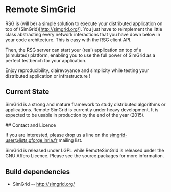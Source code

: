 # Remote SimGrid

RSG is (will be) a simple solution to execute your distributed
application on top of (SimGrid)[http://simgrid.org/]. You just have to
reimplement the little class abstracting every network interactions
that you have down below in your code architecture. This is easy with
the RSG client API.

Then, the RSG server can start your (real) application on top of a
(simulated) platform, enabling you to use the full power of SimGrid as
a perfect testbench for your application.

Enjoy reproducibility, clairevoyance and simplicity while testing your
distributed application or infrastructure !

## Current State

SimGrid is a strong and mature framework to study distributed
algorithms or applications. Remote SimGrid is currently under heavy
development. It is expected to be usable in production by the end of
the year (2015).

## Contact and Licence 

If you are interested, please drop us a line on the
simgrid-user@lists.gforge.inria.fr mailing list.

SimGrid is released under LGPL while RemoteSimGrid is released under
the GNU Affero Licence. Please see the source packages for more
information.

## Build dependencies

- SimGrid       -- http://simgrid.org/
